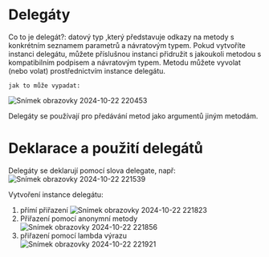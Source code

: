 # Delegáty

Co to je delegát?: datový typ ,který představuje odkazy na metody s konkrétním seznamem parametrů a návratovým typem. Pokud vytvoříte instanci delegátu, můžete příslušnou instanci přidružit s jakoukoli metodou s 
    kompatibilním podpisem a návratovým typem. Metodu můžete vyvolat (nebo volat) prostřednictvím instance delegátu.

    jak to může vypadat:
    
 ![Snímek obrazovky 2024-10-22 220453](https://github.com/user-attachments/assets/ba96ac9c-c99c-4e1a-b2d1-d675747318cb)

Delegáty se používají pro předávání metod jako argumentů jiným metodám.

# Deklarace a použití delegátů

  Delegáty se deklarují pomocí slova delegate, např:
![Snímek obrazovky 2024-10-22 221539](https://github.com/user-attachments/assets/415cd5bb-cef0-4cf0-8081-8a3453162dcc)

Vytvoření instance delegátu:
1) přímí přiřazení       ![Snímek obrazovky 2024-10-22 221823](https://github.com/user-attachments/assets/e99af27c-fe90-41d0-9b98-27e75c94d6d9)
2) Přiřazení pomocí anonymní metody ![Snímek obrazovky 2024-10-22 221856](https://github.com/user-attachments/assets/144d66fa-1b9c-498f-ae69-fda29130f6ae)
3) přiřazení pomocí lambda výrazu ![Snímek obrazovky 2024-10-22 221921](https://github.com/user-attachments/assets/82a3c1c2-928e-4245-8c5a-773e437fcdc5)






